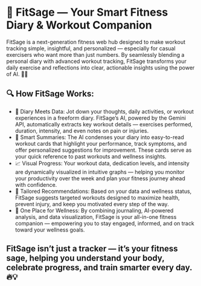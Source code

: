 # 💪 FitSage — Your Smart Fitness Diary & Workout Companion
FitSage is a next-generation fitness web hub designed to make workout tracking simple, insightful, and personalized — especially for casual exercisers who want more than just numbers. By seamlessly blending a personal diary with advanced workout tracking, FitSage transforms your daily exercise and reflections into clear, actionable insights using the power of AI. 🤖✨

## 🔍 How FitSage Works:
- 📝 Diary Meets Data:
Jot down your thoughts, daily activities, or workout experiences in a freeform diary. FitSage’s AI, powered by the Gemini API, automatically extracts key workout details — exercises performed, duration, intensity, and even notes on pain or injuries.
- 📇 Smart Summaries:
The AI condenses your diary into easy-to-read workout cards that highlight your performance, track symptoms, and offer personalized suggestions for improvement. These cards serve as your quick reference to past workouts and wellness insights.
- 📈 Visual Progress:
Your workout data, dedication levels, and intensity are dynamically visualized in intuitive graphs — helping you monitor your productivity over the week and plan your fitness journey ahead with confidence.
- 🎯 Tailored Recommendations:
Based on your data and wellness status, FitSage suggests targeted workouts designed to maximize health, prevent injury, and keep you motivated every step of the way.
- 🌟 One Place for Wellness:
By combining journaling, AI-powered analysis, and data visualization, FitSage is your all-in-one fitness companion — empowering you to stay engaged, informed, and on track toward your wellness goals.

## FitSage isn’t just a tracker — it’s your fitness sage, helping you understand your body, celebrate progress, and train smarter every day. 🔥💡
